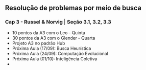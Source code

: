 ## Resolução de problemas por meio de busca
### Cap 3 - Russel & Norvig | Seção 3.1, 3.2, 3.3


<p> 
  
- 10 pontos da A3 com o Leo - Quinta
- 30 pontos da A3 com o Glender - Quarta
- Projeto A3 no padrão Hub
- Próxima Aula (17/09): Busca Heurística
- Próxima Aula (24/09): Computação Evolucional
- Próxima Aula (01/10): Inteligência Coletiva
- 
</p>
